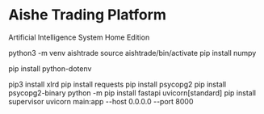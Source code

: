 # Aishe Trading Platform
Artificial Intelligence System Home Edition

python3 -m venv aishtrade
source aishtrade/bin/activate
pip install numpy

[//]: # (pip install gspread)
pip install python-dotenv

pip3 install xlrd
pip install requests
pip install psycopg2
pip install psycopg2-binary
python -m pip install fastapi uvicorn[standard]
pip install supervisor
uvicorn main:app --host 0.0.0.0 --port 8000


